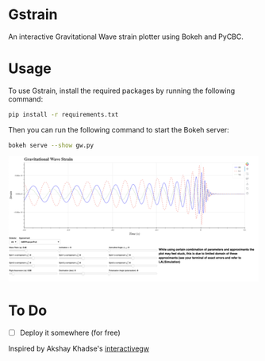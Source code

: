 # Gstrain
An interactive Gravitational Wave strain plotter using Bokeh and PyCBC.

# Usage
To use Gstrain, install the required packages by running the following command:
```bash
pip install -r requirements.txt
```
Then you can run the following command to start the Bokeh server:
```bash
bokeh serve --show gw.py
```
![alt text](images/screenshot.png)

# To Do
- [ ] Deploy it somewhere (for free)

Inspired by Akshay Khadse's [interactivegw](https://interactivegw.com/)